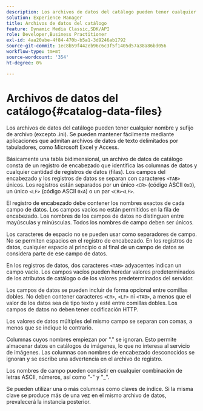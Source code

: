 ```yaml
---
description: Los archivos de datos del catálogo pueden tener cualquier nombre y sufijo de archivo (excepto .ini). Se pueden mantener fácilmente mediante aplicaciones que admitan archivos de datos de texto delimitados por tabuladores, como Microsoft Excel y Access.
solution: Experience Manager
title: Archivos de datos del catálogo
feature: Dynamic Media Classic,SDK/API
role: Developer,Business Practitioner
exl-id: 4aa20abe-4f84-470b-b5a1-3d9246ab1792
source-git-commit: 1ec8b59f442eb96c6c3f5f1405d57a38a86bd056
workflow-type: tm+mt
source-wordcount: '354'
ht-degree: 0%

---
```


# Archivos de datos del catálogo{#catalog-data-files}

Los archivos de datos del catálogo pueden tener cualquier nombre y sufijo de archivo (excepto .ini). Se pueden mantener fácilmente mediante aplicaciones que admitan archivos de datos de texto delimitados por tabuladores, como Microsoft Excel y Access.

Básicamente una tabla bidimensional, un archivo de datos de catálogo consta de un registro de encabezado que identifica las columnas de datos y cualquier cantidad de registros de datos (filas). Los campos del encabezado y los registros de datos se separan con caracteres `<TAB>` únicos. Los registros están separados por un único `<CR>` (código ASCII `0xD`), un único `<LF>` (código ASCII `0xA`) o un par `<CR><LF>`.

El registro de encabezado debe contener los nombres exactos de cada campo de datos. Los campos vacíos no están permitidos en la fila de encabezado. Los nombres de los campos de datos no distinguen entre mayúsculas y minúsculas. Todos los nombres de campo deben ser únicos.

Los caracteres de espacio no se pueden usar como separadores de campo. No se permiten espacios en el registro de encabezado. En los registros de datos, cualquier espacio al principio o al final de un campo de datos se considera parte de ese campo de datos.

En los registros de datos, dos caracteres `<TAB>` adyacentes indican un campo vacío. Los campos vacíos pueden heredar valores predeterminados de los atributos de catálogo o de los valores predeterminados del servidor.

Los campos de datos se pueden incluir de forma opcional entre comillas dobles. No deben contener caracteres `<CR>`, `<LF>` ni `<TAB>`, a menos que el valor de los datos sea de tipo texto y esté entre comillas dobles. Los campos de datos no deben tener codificación HTTP.

Los valores de datos múltiples del mismo campo se separan con comas, a menos que se indique lo contrario.

Columnas cuyos nombres empiezan por &quot;.&quot; se ignoran. Esto permite almacenar datos en catálogos de imágenes, lo que no interesa al servicio de imágenes. Las columnas con nombres de encabezado desconocidos se ignoran y se escribe una advertencia en el archivo de registro.

Los nombres de campo pueden consistir en cualquier combinación de letras ASCII, números, así como &quot;-&quot; y &quot;_&quot;.

Se pueden utilizar una o más columnas como claves de índice. Si la misma clave se produce más de una vez en el mismo archivo de datos, prevalecerá la instancia posterior.
